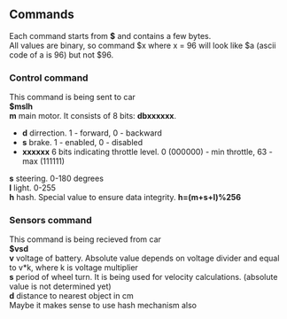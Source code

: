 ## Commands
Each command starts from **$** and contains a few bytes.  
All values are binary, so command $x where x = 96 will look like $a (ascii code of a is 96) but not $96.  

### Control command
This command is being sent to car   
**$mslh**   
**m** main motor. It consists of 8 bits: **dbxxxxxx**.  
* **d** dirrection. 1 - forward, 0 - backward  
* **s** brake. 1 - enabled, 0 - disabled  
* **xxxxxx** 6 bits indicating throttle level. 0 (000000) - min throttle, 63 - max (111111)  

**s** steering. 0-180 degrees  
**l** light. 0-255  
**h** hash. Special value to ensure data integrity. **h=(m+s+l)%256**  
### Sensors command
This command is being recieved from car   
**$vsd**   
**v** voltage of battery. Absolute value depends on voltage divider and equal to v*k, where k is voltage multiplier  
**s** period of wheel turn. It is being used for velocity calculations. (absolute value is not determined yet)  
**d** distance to nearest object in cm  
Maybe it makes sense to use hash mechanism also  
